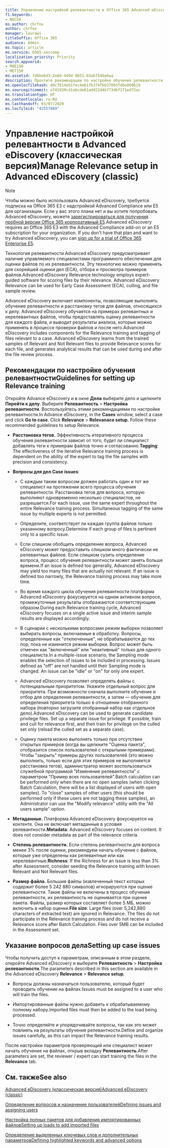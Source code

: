 ```yaml
---
title: Управление настройкой релевантности в Office 365 Advanced eDiscovery
f1.keywords:
- NOCSH
ms.author: chrfox
author: chrfox
manager: laurawi
titleSuffix: Office 365
audience: Admin
ms.topic: article
ms.service: O365-seccomp
localization_priority: Priority
search.appverid:
- MOE150
- MET150
ms.assetid: fd6be6d3-2e8d-449d-9851-03ab7546e6aa
description: Прочтите рекомендации по настройке обучения релевантности в Office 365 Advanced eDiscovery для оценки файлов по их релевантности и получения результатов анализа.
ms.openlocfilehash: 49c7614eb1fec4e61fb374fb637093fd6e860619
ms.sourcegitcommit: e741930c41abcde61add22d4b773dbf171ed72ac
ms.translationtype: HT
ms.contentlocale: ru-RU
ms.lasthandoff: 03/07/2020
ms.locfileid: "42557889"
---
```

# <a name="manage-relevance-setup-in-advanced-ediscovery-classic"></a><span data-ttu-id="f6ff5-103">Управление настройкой релевантности в Advanced eDiscovery (классическая версия)</span><span class="sxs-lookup"><span data-stu-id="f6ff5-103">Manage Relevance setup in Advanced eDiscovery (classic)</span></span>

> [!NOTE]
> <span data-ttu-id="f6ff5-p101">Чтобы можно было использовать Advanced eDiscovery, требуется подписка на Office 365 E3 с надстройкой Advanced Compliance или E5 для организации. Если у вас этого плана нет и вы хотите попробовать Advanced eDiscovery, можете [зарегистрироваться для получения пробной версии Office 365 корпоративный E5](https://go.microsoft.com/fwlink/p/?LinkID=698279).</span><span class="sxs-lookup"><span data-stu-id="f6ff5-p101">Advanced eDiscovery requires an Office 365 E3 with the Advanced Compliance add-on or an E5 subscription for your organization. If you don't have that plan and want to try Advanced eDiscovery, you can [sign up for a trial of Office 365 Enterprise E5](https://go.microsoft.com/fwlink/p/?LinkID=698279).</span></span> 
  
 <span data-ttu-id="f6ff5-p102">Технология релевантности Advanced eDiscovery предусматривает наличие управляемого специалистами программного обеспечения для оценки файлов по их релевантности. Эту технологию можно применять для скорейшей оценки дел (ECA), отбора и просмотра примеров файлов.</span><span class="sxs-lookup"><span data-stu-id="f6ff5-p102">Advanced eDiscovery Relevance technology employs expert-guided software for scoring files by their relevance. Advanced eDiscovery Relevance can be used for Early Case Assessment (ECA), culling, and file sample review.</span></span> 
  
 <span data-ttu-id="f6ff5-p103">Advanced eDiscovery включает компоненты, позволяющие выполнять обучение релевантности и расстановку тегов для файлов, относящихся к делу. Advanced eDiscovery обучается на примерах релевантных и нерелевантных файлов, чтобы предоставлять оценку релевантности для каждого файла, и выводит результаты анализа, которые можно применять в процессе проверки файлов и после него.</span><span class="sxs-lookup"><span data-stu-id="f6ff5-p103">Advanced eDiscovery includes components for the Relevance training and tagging of files relevant to a case. Advanced eDiscovery learns from the trained samples of Relevant and Not Relevant files to provide Relevance scores for each file, and generates analytical results that can be used during and after the file review process.</span></span> 
  
## <a name="guidelines-for-setting-up-relevance-training"></a><span data-ttu-id="f6ff5-110">Рекомендации по настройке обучения релевантности</span><span class="sxs-lookup"><span data-stu-id="f6ff5-110">Guidelines for setting up Relevance training</span></span>

 <span data-ttu-id="f6ff5-p104">Откройте Advance eDiscovery и в окне **Дела** выберите дело и щелкните **Перейти к делу**. Выберите **Релевантность** \> **Настройка релевантности**. Воспользуйтесь этими рекомендациями по настройке релевантности.</span><span class="sxs-lookup"><span data-stu-id="f6ff5-p104">In Advance eDiscovery, in the **Cases** window, select a case and click **Go to case**. Click **Relevance** \> **Relevanace setup**. Follow these recommended guidelines to setup Relevance.</span></span> 
  
- <span data-ttu-id="f6ff5-114">**Расстановка тегов.** Эффективность итеративного процесса обучения релевантности зависит от того, будет ли специалист добавлять теги к примерам файлов точно и согласованно.</span><span class="sxs-lookup"><span data-stu-id="f6ff5-114">**Tagging**: The effectiveness of the iterative Relevance training process is dependent on the ability of the expert to tag the file samples with precision and consistency.</span></span>
    
- <span data-ttu-id="f6ff5-115">**Вопросы для дел**.</span><span class="sxs-lookup"><span data-stu-id="f6ff5-115">**Case issues**:</span></span> 
    
  - <span data-ttu-id="f6ff5-p105">С каждым таким вопросом должен работать один и тот же специалист на протяжении всего процесса обучения релевантности. Расстановка тегов для вопроса, которую выполняют одновременно несколько специалистов, не разрешается.</span><span class="sxs-lookup"><span data-stu-id="f6ff5-p105">For each issue, use the same expert throughout the entire Relevance training process. Simultaneous tagging of the same issue by multiple experts is not permitted.</span></span>
    
  - <span data-ttu-id="f6ff5-118">Определите, соответствует ли каждая группа файлов только указанному вопросу.</span><span class="sxs-lookup"><span data-stu-id="f6ff5-118">Determine if each group of files is pertinent only to a specific issue.</span></span> 
    
  - <span data-ttu-id="f6ff5-p106">Если слишком обобщить определение вопроса, Advanced eDiscovery может предоставить слишком много фактически не релевантных файлов. Если слишком сузить определение вопроса, процесс обучения релевантности может занять больше времени.</span><span class="sxs-lookup"><span data-stu-id="f6ff5-p106">If an issue is defined too generally, Advanced eDiscovery may yield too many files that are actually not relevant. If an issue is defined too narrowly, the Relevance training process may take more time.</span></span> 
    
  - <span data-ttu-id="f6ff5-121">Во время каждого цикла обучения релевантности платформа Advanced eDiscovery фокусируется на одном активном вопросе, промежуточные результаты отображаются соответствующим образом.</span><span class="sxs-lookup"><span data-stu-id="f6ff5-121">During each Relevance training cycle, Advanced eDiscovery focuses on a single active issue and interim sample results are displayed accordingly.</span></span>
    
  - <span data-ttu-id="f6ff5-p107">В сценарии с несколькими вопросами режим выборки позволяет выбирать вопросы, включаемые в обработку. Вопросы, определенные как "отключенные", не обрабатываются до тех пор, пока не изменится режим выборки. Вопрос может быть отмечен как "включенный" или "неактивный" только для одного специалиста.</span><span class="sxs-lookup"><span data-stu-id="f6ff5-p107">In a multiple-issue scenario, the Sampling mode enables the selection of issues to be included in processing. Issues defined as "off" are not handled until their Sampling mode is changed. An issue can be "idle" or "on" for only one expert.</span></span>
    
  -  <span data-ttu-id="f6ff5-p108">Advanced eDiscovery позволяет определять файлы с потенциальным приоритетом. Укажите отдельный вопрос для приоритета. При возможности сначала выполните обучение и отбор для определения релевантности, а затем — обучение для определения приоритета только в отношении отобранного набора (повторно загрузите отобранный набор как отдельное дело).</span><span class="sxs-lookup"><span data-stu-id="f6ff5-p108">Advanced eDiscovery can be used to generate candidate privilege files. Set up a separate issue for privilege. If possible, train and cull for relevance first, and then train for privilege on the culled set only (reload the culled set as a separate case).</span></span> 
    
  - <span data-ttu-id="f6ff5-p109">Оценку пакета можно выполнять только при отсутствии открытых примеров (когда вы щелкните "Оценка пакета", отобразится список пользователей с открытыми примерами). Чтобы "закрыть" примеры других пользователей (это можно выполнить, только если для этих примеров не выполняется расстановка тегов), администратор может воспользоваться служебной программой "Изменение релевантности" с параметром "Пример всех пользователей".</span><span class="sxs-lookup"><span data-stu-id="f6ff5-p109">Batch calculation can be performed only when there are no open samples (when clicking Batch Calculation, there will be a list displayed of users with open samples). To "close" samples of other users (this should be performed only if these users are not tagging these samples), an Administrator can use the "Modify relevance" utility with the "All users sample" option.</span></span>
    
- <span data-ttu-id="f6ff5-p110">**Метаданные.** Платформа Advanced eDiscovery фокусируется на контенте. Она не включает метаданные в условия релевантности.</span><span class="sxs-lookup"><span data-stu-id="f6ff5-p110">**Metadata**: Advanced eDiscovery focuses on content. It does not consider metadata as part of the relevance criteria.</span></span> 
    
- <span data-ttu-id="f6ff5-132">**Степень релевантности.** Если степень релевантности для вопроса менее 3% после оценки, рекомендуем начать обучение с файлов, которые уже определены как релевантные или как нерелевантные.</span><span class="sxs-lookup"><span data-stu-id="f6ff5-132">**Richness**: If the Richness for an issue is less than 3% after Assessment, consider seeding the Relevance training with known Relevant and Not Relevant files.</span></span>
    
- <span data-ttu-id="f6ff5-p111">**Размер файла.** Большие файлы (извлеченный текст которых содержит более 5 242 880 символов) игнорируются при оценке релевантности. Такие файлы не включены в процесс обучения релевантности, их релевантность не оценивается при оценке пакета. Файлы, размер которых составляет более 5 МБ, можно включить в набор оценки.</span><span class="sxs-lookup"><span data-stu-id="f6ff5-p111">**File size**: Large files (over 5,242,880 characters of extracted text) are ignored in Relevance. The files do not participate in the Relevance training process and do not receive a Relevance score after Batch Calculation. Files over 5MB can be included in the Assessment set.</span></span>
    
## <a name="setting-up-case-issues"></a><span data-ttu-id="f6ff5-136">Указание вопросов дела</span><span class="sxs-lookup"><span data-stu-id="f6ff5-136">Setting up case issues</span></span>

<span data-ttu-id="f6ff5-137">Чтобы получить доступ к параметрам, описанным в этом разделе, откройте Advanced eDiscovery и выберите **Релевантность** \> **Настройка релевантности**.</span><span class="sxs-lookup"><span data-stu-id="f6ff5-137">The parameters described in this section are available in the Advanced eDiscovery **Relevance** \> **Relevance setup**.</span></span> 
  
- <span data-ttu-id="f6ff5-138">Вопросы должны назначаться пользователю, который будет проводить обучение на файлах.</span><span class="sxs-lookup"><span data-stu-id="f6ff5-138">Issues must be assigned to a user who will train the files.</span></span>
    
- <span data-ttu-id="f6ff5-139">Импортированные файлы нужно добавить к обрабатываемому полному набору.</span><span class="sxs-lookup"><span data-stu-id="f6ff5-139">Imported files must then be added to the load being processed.</span></span>
    
- <span data-ttu-id="f6ff5-140">Точно определяйте и упорядочивайте вопросы, так как это может повлиять на результаты обучения релевантности.</span><span class="sxs-lookup"><span data-stu-id="f6ff5-140">Define and organize issues carefully, as this can impact the Relevance training results.</span></span>
    
<span data-ttu-id="f6ff5-141">После настройки параметров проверяющий или специалист может начать обучение на файлах, открыв вкладку **Релевантность**.</span><span class="sxs-lookup"><span data-stu-id="f6ff5-141">After parameters are set, the reviewer / expert can start training the files in the **Relevance** tab.</span></span> 
  
## <a name="see-also"></a><span data-ttu-id="f6ff5-142">См. также</span><span class="sxs-lookup"><span data-stu-id="f6ff5-142">See also</span></span>

[<span data-ttu-id="f6ff5-143">Advanced eDiscovery (классическая версия)</span><span class="sxs-lookup"><span data-stu-id="f6ff5-143">Advanced eDiscovery (classic)</span></span>](office-365-advanced-ediscovery.md)
  
[<span data-ttu-id="f6ff5-144">Определение вопросов и назначение пользователей</span><span class="sxs-lookup"><span data-stu-id="f6ff5-144">Defining issues and assigning users</span></span>](define-issues-and-assign-users.md)
  
[<span data-ttu-id="f6ff5-145">Настройка полных пакетов для добавления импортированных файлов</span><span class="sxs-lookup"><span data-stu-id="f6ff5-145">Setting up loads to add imported files</span></span>](set-up-loads-to-add-imported-files.md)
  
[<span data-ttu-id="f6ff5-146">Определение выделенных ключевых слов и дополнительных параметров</span><span class="sxs-lookup"><span data-stu-id="f6ff5-146">Defining highlighted keywords and advanced options</span></span>](define-highlighted-keywords-and-advanced-options.md)

